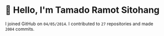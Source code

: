# :wave: Hello, I'm Tamado Ramot Sitohang

I joined GitHub on `04/05/2014`. I contributed to `27` repositories and made `2004` commits.
